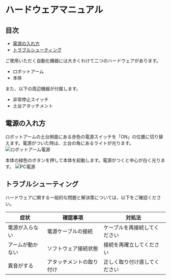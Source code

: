 # ハードウェアマニュアル

## 目次
- [電源の入れ方](#電源の入れ方)
- [トラブルシューティング](#トラブルシューティング)

ご使用いただく自動化機器には大きくわけて二つのハードウェアがあります。
- ロボットアーム
- 本体

また、以下の周辺機器が付属します。
- 非常停止スイッチ 
- 土台アタッチメント

## 電源の入れ方

ロボットアームの土台側面にある赤色の電源スイッチを「ON」の位置に切り替えます。電源がついた時は、土台の角にあるライトが光ります。
![ロボットアーム電源](./_images/robot_power.png)

本体の緑色のボタンを押して本体を起動します。電源がつくと中心が白く光ります。 
![PC電源](./_images/pc_power.png)



## トラブルシューティング

ハードウェアに関する一般的な問題と解決策については、以下をご確認ください。

| 症状 | 確認事項 | 対処法 |
|-----|---------|-------|
| 電源が入らない | 電源ケーブルの接続 | ケーブルを再接続してください |
| アームが動かない | ソフトウェア接続状態 | 接続を再確立してください |
| 異音がする | アタッチメントの取り付け | 正しく取り付け直してください |

